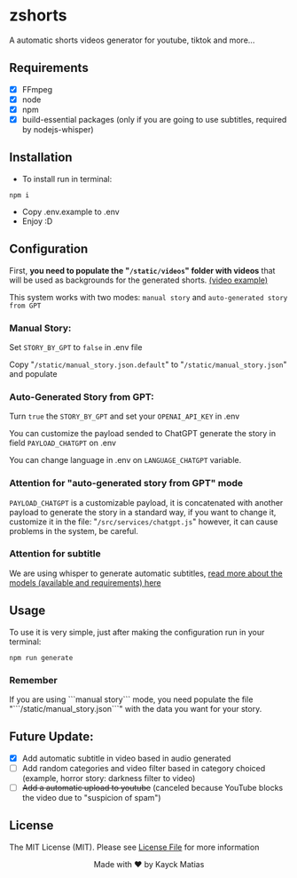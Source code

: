 # zshorts
A automatic shorts videos generator for youtube, tiktok and more...

## Requirements
- [x] FFmpeg
- [x] node
- [x] npm
- [x] build-essential packages (only if you are going to use subtitles, required by nodejs-whisper)

## Installation
- To install run in terminal:
```shell
npm i 
```
- Copy .env.example to .env
- Enjoy :D

## Configuration
First, <b>you need to populate the "```/static/videos```" folder with videos</b> that will be used as backgrounds for the generated shorts.
[(video example)](https://www.youtube.com/watch?v=Qu1am4A4Rqs)

This system works with two modes: ```manual story``` and ```auto-generated story from GPT```

<h3>Manual Story:</h3> 

Set ```STORY_BY_GPT``` to ```false``` in .env file

Copy "```/static/manual_story.json.default```" to "```/static/manual_story.json```" and populate

<h3>Auto-Generated Story from GPT:</h3> 

Turn ```true``` the ```STORY_BY_GPT``` and set your ```OPENAI_API_KEY``` in .env

You can customize the payload sended to ChatGPT generate the story in field ```PAYLOAD_CHATGPT``` on .env

You can change language in .env on ```LANGUAGE_CHATGPT``` variable.
<h3>Attention for "auto-generated story from GPT" mode</h3> 

```PAYLOAD_CHATGPT``` is a customizable payload, it is concatenated with another payload to generate the story in a standard way, if you want to change it, customize it in the file: "```/src/services/chatgpt.js```" however, it can cause problems in the system, be careful.

<h3>Attention for subtitle</h3> 

We are using whisper to generate automatic subtitles, [read more about the models (available and requirements) here](https://github.com/openai/whisper#available-models-and-languages)

## Usage
To use it is very simple, just after making the configuration run in your terminal:
```shell
npm run generate
```

<h3>Remember</h3>
If you are using ```manual story``` mode, you need populate the file "```/static/manual_story.json```" with the data you want for your story.

## Future Update:
- [x] Add automatic subtitle in video based in audio generated
- [ ] Add random categories and video filter based in category choiced (example, horror story: darkness filter to video)
- [ ] ~~Add a automatic upload to youtube~~ (canceled because YouTube blocks the video due to "suspicion of spam")

## License

The MIT License (MIT). Please see [License File](LICENSE.md) for more information

<p align="center">Made with &hearts; by Kayck Matias</p>
